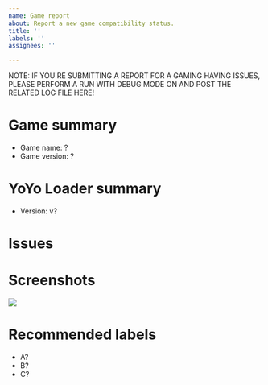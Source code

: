 ```yaml
---
name: Game report
about: Report a new game compatibility status.
title: ''
labels: ''
assignees: ''

---
```


<!-- Please use the game's name followed by the game id reported by the loader in parhentesis for issue Title. Eg. AM2R [AM2R] -->

NOTE: IF YOU'RE SUBMITTING A REPORT FOR A GAMING HAVING ISSUES, PLEASE PERFORM A RUN WITH DEBUG MODE ON AND POST THE RELATED LOG FILE HERE!

# Game summary
- Game name: ?
- Game version: ?

# YoYo Loader summary
- Version: v?

# Issues
<!-- Summary of problems -->

# Screenshots
![](https://?)

# Recommended labels
<!-- See https://github.com/YoYo-Loader-Vita-Compatibility/compatibility/labels -->
- A?
- B?
- C?
